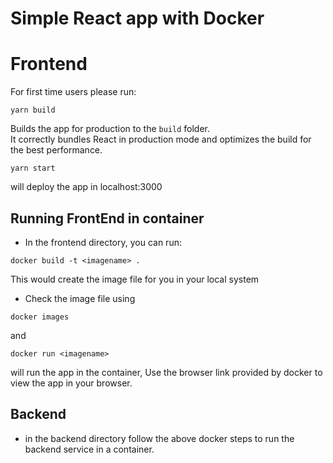 # Simple React app with Docker

# Frontend

For first time users please run:

`yarn build`

Builds the app for production to the `build` folder.\
It correctly bundles React in production mode and optimizes the build for the best performance.

`yarn start`

will deploy the app in localhost:3000

## Running FrontEnd in container

- In the frontend directory, you can run:

`docker build -t <imagename> .`

This would create the image file for you in your local system

- Check the image file using

`docker images `

and

`docker run <imagename> `

will run the app in the container, Use the browser link provided by docker to view the app in your browser.

## Backend

- in the backend directory follow the above docker steps to run the backend service in a container.
